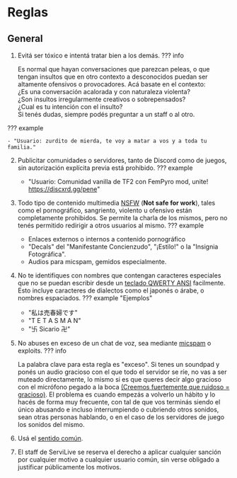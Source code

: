 # Reglas

## General

1. Evitá ser tóxico e intentá tratar bien a los demás.
??? info

    Es normal que hayan conversaciones que parezcan peleas, o que tengan insultos que en otro contexto a desconocidos puedan ser altamente ofensivos o provocadores. Acá basate en el contexto:  
    ¿Es una conversación acalorada y con naturaleza violenta?  
    ¿Son insultos irregularmente creativos o sobrepensados?  
    ¿Cual es tu intención con el insulto?  
    Si tenés dudas, siempre podés preguntar a un staff o al otro.

??? example

    - "Usuario: zurdito de mierda, te voy a matar a vos y a toda tu familia."

2. Publicitar comunidades o servidores, tanto de Discord como de juegos, sin autorización explícita previa está prohibido.
??? example

    - "Usuario: Comunidad vanilla de TF2 con FemPyro mod, unite! https://discxrd.gg/pene"

3. Todo tipo de contenido multimedia [NSFW](https://wikipedia.org/wiki/NSFW) (**Not safe for work**), tales como el pornográfico, sangriento, violento u ofensivo están completamente prohibidos. Se permite la charla de los mismos, pero no tenés permitido redirigir a otros usuarios al mismo.
??? example

    - Enlaces externos o internos a contenido pornográfico
    - "Decals" del "Manifestante Concienzudo", "¡Estilo!" o la "Insignia Fotográfica".
    - Audios para micspam, gemidos especialmente.

4. No te identifiques con nombres que contengan caracteres especiales que no se puedan escribir desde un [teclado QWERTY ANSI](https://wikipedia.org/wiki/QWERTY) facilmente. Esto incluye caracteres de dialectos como el japonés o árabe, o nombres espaciados.
??? example "Ejemplos"

    - "私は売春婦です"
    - "T E T A S  M A N"
    - "卐 Sicario 卍"

5. No abuses en exceso de un chat de voz, sea mediante [micspam](https://www.urbandictionary.com/define.php?term=Mic+Spam) o exploits.
??? info

    La palabra clave para esta regla es "exceso". Si tenes un soundpad y ponés un audio gracioso con el que todo el servidor se ríe, no vas a ser muteado directamente, lo mismo si es que queres decir algo gracioso con el micrófono pegado a la boca [(Creemos fuertemente que ruidoso = gracioso)](https://www.youtube.com/@SrPelo). El problema es cuando empezás a volverlo un hábito y lo hacés de forma muy frecuente, con tal de que vos terminás siendo el único abusando e incluso interrumpiendo o cubriendo otros sonidos, sean otras personas hablando, o en el caso de los servidores de juego los sonidos del mismo.

6. Usá el [sentido común](../img/sentido-comun.png).
7. El staff de ServiLive se reserva el derecho a aplicar cualquier sanción por cualquier motivo a cualquier usuario común, sin verse obligado a justificar públicamente los motivos.